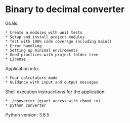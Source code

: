 # Binary to decimal converter

Goals:

    * Create a modules with unit tests
    * Setup and install project modules 
    * Test with 100% code coverage including main()
    * Error handling
    * Setting up minimal enviroments
    * Good practices with project folder tree
    * License

Application info:

    * Four calculators mode
    * Guidance with input and output messages 

Shell execution instrucctions for the application:

    * ./converter (grant access with chmod +x)
    * python converter

Python version: 3.8.5
